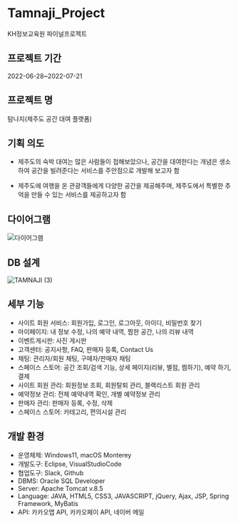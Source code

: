 # Tamnaji_Project

KH정보교육원 파이널프로젝트

## 프로젝트 기간

2022-06-28~2022-07-21

## 프로젝트 명

탐나지(제주도 공간 대여 플랫폼)

## 기획 의도

- 제주도의 숙박 대여는 많은 사람들이 접해보았으나, 
공간을 대여한다는 개념은 생소하여 공간을 빌려준다는 
서비스를 주안점으로 개발해 보고자 함 

- 제주도에 여행을 온 관광객들에게 다양한 공간을 제공해주며,
제주도에서 특별한 추억을 만들 수 있는 서비스를 제공하고자 함

## 다이어그램

![다이어그램](https://user-images.githubusercontent.com/41504334/182010947-26da7a10-c8fb-49d6-837f-548332e7830f.jpg)

## DB 설계

![TAMNAJI (3)](https://user-images.githubusercontent.com/41504334/182010955-8ce4400f-4461-4105-9af0-75707ad4858d.png)

## 세부 기능

- 사이트 회원 서비스: 회원가입, 로그인, 로그아웃, 아이디, 비밀번호 찾기
- 마이페이지: 내 정보 수정, 나의 예약 내역, 찜한 공간, 나의 리뷰 내역
- 이벤트게시판: 사진 게시판
- 고객센터: 공지사항, FAQ, 판매자 등록, Contact Us
- 채팅: 관리자/회원 채팅, 구매자/판매자 채팅
- 스페이스 스토어: 공간 조회/검색 기능, 상세 페이지(리뷰, 별점, 찜하기), 예약 하기, 결제
- 사이트 회원 관리: 회원정보 조회, 회원탈퇴 관리, 블랙리스트 회원 관리
- 예약정보 관리: 전체 예약내역 확인, 개별 예약정보 관리
- 판매자 관리: 판매자 등록, 수정, 삭제
- 스페이스 스토어: 카테고리, 편의시설 관리

## 개발 환경

- 운영체제: Windows11, macOS Monterey
- 개발도구: Eclipse, VisualStudioCode
- 협업도구: Slack, Github
- DBMS: Oracle SQL Developer
- Server: Apache Tomcat v.8.5
- Language: JAVA, HTML5, CSS3, JAVASCRIPT, jQuery, Ajax, JSP, Spring Framework, MyBatis
- API: 카카오맵 API, 카카오페이 API, 네이버 메일
